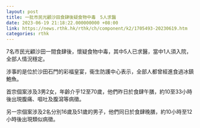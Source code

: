 ```yaml
---
layout: post
title: 一批市民光顧沙田食肆後疑食物中毒　5人求醫
date: 2023-06-19 21:18:22.000000000 +08:00
link: https://news.rthk.hk/rthk/ch/component/k2/1705493-20230619.htm
categories: rthk
---
```


7名市民光顧沙田一間食肆後，懷疑食物中毒，其中5人已求醫，當中1人須入院，全部人情況穩定。

涉事的是位於沙田石門的彩福皇宴，衞生防護中心表示，全部人都曾經進食過冰鎮鮑魚。

首宗個案涉及3男2女，年齡介乎12至70歲，他們昨日於食肆午膳，約10至33小時後出現腹痛、嘔吐及腹瀉等病徵。

另一宗個案涉及2名分別16歲及51歲的男子，他們同日於食肆晚膳，約10小時至12小時後出現類似病徵。
